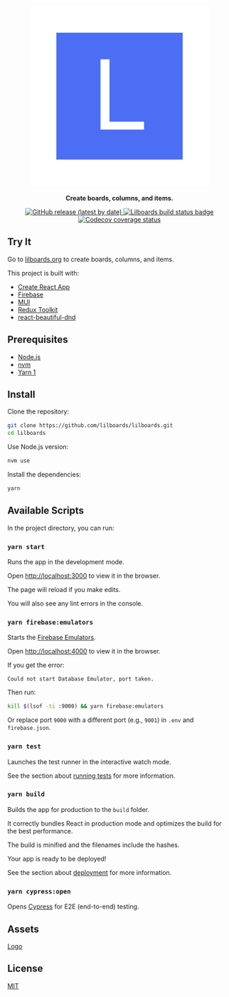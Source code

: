 <div align="center">
  <a href="https://lilboards.org/">
    <img src="public/logo.svg" alt="Lilboards">
  </a>
  <p><strong>Create boards, columns, and items.</strong></p>
  <p>
    <a href="https://github.com/lilboards/lilboards/releases">
      <img alt="GitHub release (latest by date)" src="https://img.shields.io/github/v/release/lilboards/lilboards">
    </a>
    <a href="https://github.com/lilboards/lilboards/actions/workflows/build.yml">
      <img src="https://github.com/lilboards/lilboards/actions/workflows/build.yml/badge.svg" alt="Lilboards build status badge">
    </a>
    <a href="https://codecov.io/gh/lilboards/lilboards">
      <img src="https://codecov.io/gh/lilboards/lilboards/branch/master/graph/badge.svg?token=G6U7W4ZJUN" alt="Codecov coverage status">
    </a>
  </p>
</div>

## Try It

Go to [lilboards.org](https://lilboards.org/) to create boards, columns, and items.

This project is built with:

- [Create React App](https://create-react-app.dev/)
- [Firebase](https://firebase.google.com/)
- [MUI](https://mui.com/)
- [Redux Toolkit](https://redux-toolkit.js.org/)
- [react-beautiful-dnd](https://github.com/atlassian/react-beautiful-dnd)

## Prerequisites

- [Node.js](https://nodejs.org/)
- [nvm](https://github.com/nvm-sh/nvm#readme)
- [Yarn 1](https://classic.yarnpkg.com/en/docs/install)

## Install

Clone the repository:

```sh
git clone https://github.com/lilboards/lilboards.git
cd lilboards
```

Use Node.js version:

```sh
nvm use
```

Install the dependencies:

```sh
yarn
```

## Available Scripts

In the project directory, you can run:

### `yarn start`

Runs the app in the development mode.

Open [http://localhost:3000](http://localhost:3000) to view it in the browser.

The page will reload if you make edits.

You will also see any lint errors in the console.

### `yarn firebase:emulators`

Starts the [Firebase Emulators](https://firebase.google.com/docs/rules/emulator-setup).

Open [http://localhost:4000](http://localhost:4000) to view it in the browser.

If you get the error:

```
Could not start Database Emulator, port taken.
```

Then run:

```sh
kill $(lsof -ti :9000) && yarn firebase:emulators
```

Or replace port `9000` with a different port (e.g., `9001`) in `.env` and `firebase.json`.

### `yarn test`

Launches the test runner in the interactive watch mode.

See the section about [running tests](https://facebook.github.io/create-react-app/docs/running-tests) for more information.

### `yarn build`

Builds the app for production to the `build` folder.

It correctly bundles React in production mode and optimizes the build for the best performance.

The build is minified and the filenames include the hashes.

Your app is ready to be deployed!

See the section about [deployment](https://facebook.github.io/create-react-app/docs/deployment) for more information.

### `yarn cypress:open`

Opens [Cypress](https://www.cypress.io/) for E2E (end-to-end) testing.

## Assets

[Logo](https://excalidraw.com/#json=5123776568098816,InQI3in09fDMlrMULQDmSQ)

## License

[MIT](LICENSE)
